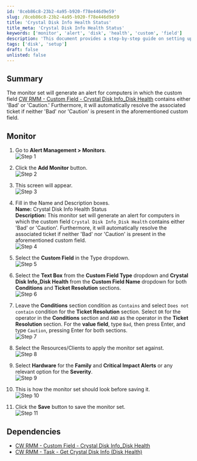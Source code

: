 ```yaml
---
id: '8ceb86c8-23b2-4a95-b920-f78e446d9e59'
slug: /8ceb86c8-23b2-4a95-b920-f78e446d9e59
title: 'Crystal Disk Info Health Status'
title_meta: 'Crystal Disk Info Health Status'
keywords: ['monitor', 'alert', 'disk', 'health', 'custom', 'field']
description: 'This document provides a step-by-step guide on setting up a monitor in ConnectWise RMM that generates alerts based on the health status of disks as reported by the Crystal Disk Info custom field. It also details how to automate ticket resolution based on the disk health status.'
tags: ['disk', 'setup']
draft: false
unlisted: false
---
```


## Summary

The monitor set will generate an alert for computers in which the custom field [CW RMM - Custom Field - Crystal Disk Info_Disk Health](/docs/1e713ef3-1378-4601-a00a-c8a8ecd60c01) contains either 'Bad' or 'Caution.' Furthermore, it will automatically resolve the associated ticket if neither 'Bad' nor 'Caution' is present in the aforementioned custom field.

## Monitor

1. Go to **Alert Management > Monitors**.  
   ![Step 1](../../../static/img/docs/8ceb86c8-23b2-4a95-b920-f78e446d9e59/image_1.webp)

2. Click the **Add Monitor** button.  
   ![Step 2](../../../static/img/docs/8ceb86c8-23b2-4a95-b920-f78e446d9e59/image_2.webp)

3. This screen will appear.  
   ![Step 3](../../../static/img/docs/8ceb86c8-23b2-4a95-b920-f78e446d9e59/image_3.webp)

4. Fill in the Name and Description boxes.  
   **Name:** Crystal Disk Info Health Status  
   **Description:** This monitor set will generate an alert for computers in which the custom field `Crystal Disk Info_Disk Health` contains either 'Bad' or 'Caution'. Furthermore, it will automatically resolve the associated ticket if neither 'Bad' nor 'Caution' is present in the aforementioned custom field.  
   ![Step 4](../../../static/img/docs/8ceb86c8-23b2-4a95-b920-f78e446d9e59/image_4.webp)

5. Select the **Custom Field** in the Type dropdown.  
   ![Step 5](../../../static/img/docs/8ceb86c8-23b2-4a95-b920-f78e446d9e59/image_5.webp)

6. Select the **Text Box** from the **Custom Field Type** dropdown and **Crystal Disk Info_Disk Health** from the **Custom Field Name** dropdown for both **Conditions** and **Ticket Resolution** sections.  
   ![Step 6](../../../static/img/docs/8ceb86c8-23b2-4a95-b920-f78e446d9e59/image_6.webp)

7. Leave the **Conditions** section condition as `Contains` and select `Does not contain` condition for the **Ticket Resolution** section. Select `OR` for the operator in the **Conditions** section and `AND` as the operator in the **Ticket Resolution** section. For the **value field**, type `Bad`, then press Enter, and type `Caution`, pressing Enter for both sections.  
   ![Step 7](../../../static/img/docs/8ceb86c8-23b2-4a95-b920-f78e446d9e59/image_7.webp)

8. Select the Resources/Clients to apply the monitor set against.  
   ![Step 8](../../../static/img/docs/8ceb86c8-23b2-4a95-b920-f78e446d9e59/image_8.webp)

9. Select **Hardware** for the **Family** and **Critical Impact Alerts** or any relevant option for the **Severity**.  
   ![Step 9](../../../static/img/docs/8ceb86c8-23b2-4a95-b920-f78e446d9e59/image_9.webp)

10. This is how the monitor set should look before saving it.  
    ![Step 10](../../../static/img/docs/8ceb86c8-23b2-4a95-b920-f78e446d9e59/image_10.webp)

11. Click the **Save** button to save the monitor set.  
    ![Step 11](../../../static/img/docs/8ceb86c8-23b2-4a95-b920-f78e446d9e59/image_11.webp)

## Dependencies

- [CW RMM - Custom Field - Crystal Disk Info_Disk Health](/docs/1e713ef3-1378-4601-a00a-c8a8ecd60c01)  
- [CW RMM - Task - Get Crystal Disk Info (Disk Health)](/docs/37220488-64d2-4de9-8e65-1cd53f5dee3b)